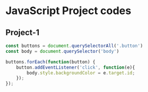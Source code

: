 # JavaScript Project codes

## Project-1

```javascript
const buttons = document.querySelectorAll('.button')
const body = document.querySelector('body')

buttons.forEach(function(button) {
    button.addEventListener('click', function(e){
        body.style.backgroundColor = e.target.id;
    });
});
```